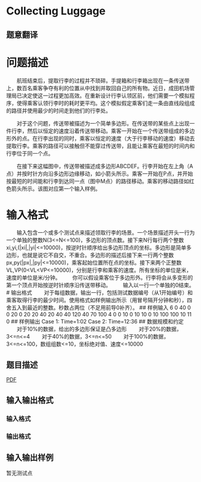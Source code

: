 # Collecting Luggage

## 题意翻译

# 问题描述

　　航班结束后，提取行李的过程并不琐碎。手提箱和行李箱出现在一条传送带上，数百名乘客争夺有利的位置从中找到并取回自己的所有物。近日，成田机场管理局已决定使这一过程更加高效。在重新设计行李认领区前，他们需要一个模拟程序，使得乘客认领行李时的耗时更平均。这个模拟假定乘客们走一条由直线段组成的路径并使用最少的时间走到他们的行李处。

　　对于这个问题，传送带被描述为一个简单多边形。在传送带的某些点上出现一件行李，然后以恒定的速度沿着传送带移动。乘客一开始在一个传送带组成的多边形外的点。在行李出现的同时，乘客以恒定的速度（大于行李移动的速度）移动去提取行李。乘客的路径可以接触但不能穿过传送带，且能让乘客在最短的时间内和行李位于同一个点。

　　在接下来这幅图中，传送带被描述成多边形ABCDEF。行李开始在左上角（A点）并按时针方向沿多边形边缘移动，如小箭头所示。乘客一开始在P点，并开始按最短的时间能和行李到达同一点（图中M点）的路径移动。乘客的移动路径如红色箭头所示。该图对应第一个输入样例。

# 输入格式

　　输入包含一个或多个测试点来描述领取行李的场景。一个场景描述开头一行为一个单独的整数N(3<=N<=100)，多边形的顶点数。接下来N行每行两个整数xi,yi,(|xi|,|yi|<=10000)，按逆时针顺序给出多边形顶点的坐标。多边形是简单多边形，也就是说它不自交，不重合。多边形的描述后接下来一行两个整数px,py(|px|,|py|<=10000)，乘客起始位置所在点的坐标。接下来两个正整数VL,VP(0<VL<VP<=10000)，分别是行李和乘客的速度。所有坐标的单位是米，速度的单位是米/分钟。 　　你可以假设乘客位于多边形外。行李将会从多变形的第一个顶点开始按逆时针顺序沿传送带移动。 　　输入以一行一个单独的0结束。 # 输出格式 　　对于每组数据，输出一行，包括测试数据编号（从1开始编号）和乘客取得行李的最少时间。使用格式如样例输出所示（用冒号隔开分钟和秒），四舍五入到最近的整数。秒数占两位（不足用前导0补齐）。 ## 样例输入 6 0 40 0 0 20 0 20 20 40 20 40 40 120 40 70 100 4 0 0 10 0 10 10 0 10 100 100 10 11 0 ## 样例输出 Case 1: Time=1:02 Case 2: Time=12:36 ## 数据规模和约定 　　对于10%的数据，给出的多边形保证是凸多边形 　　对于20%的数据，3<=n<=4 　　对于40%的数据，3<=n<=50 　　对于100%的数据，3<=n<=100，数组组数<=10，坐标绝对值、速度<=10000

## 题目描述

[problemUrl]: https://uva.onlinejudge.org/index.php?option=com_onlinejudge&Itemid=8&category=245&page=show_problem&problem=3501

[PDF](https://uva.onlinejudge.org/external/10/p1060.pdf)

## 输入输出格式

### 输入格式

### 输出格式

## 输入输出样例

暂无测试点

